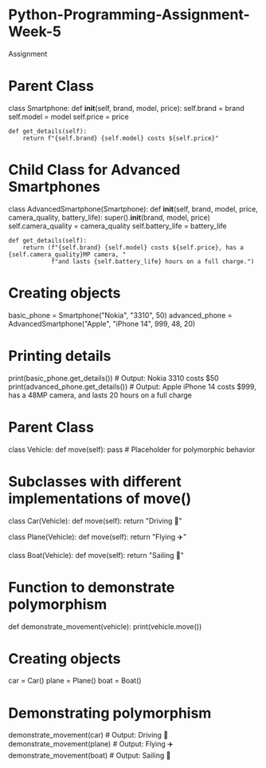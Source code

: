 # Python-Programming-Assignment-Week-5
Assignment
# Parent Class
class Smartphone:
    def __init__(self, brand, model, price):
        self.brand = brand
        self.model = model
        self.price = price

    def get_details(self):
        return f"{self.brand} {self.model} costs ${self.price}"

# Child Class for Advanced Smartphones
class AdvancedSmartphone(Smartphone):
    def __init__(self, brand, model, price, camera_quality, battery_life):
        super().__init__(brand, model, price)
        self.camera_quality = camera_quality
        self.battery_life = battery_life

    def get_details(self):
        return (f"{self.brand} {self.model} costs ${self.price}, has a {self.camera_quality}MP camera, "
                f"and lasts {self.battery_life} hours on a full charge.")

# Creating objects
basic_phone = Smartphone("Nokia", "3310", 50)
advanced_phone = AdvancedSmartphone("Apple", "iPhone 14", 999, 48, 20)

# Printing details
print(basic_phone.get_details())  # Output: Nokia 3310 costs $50
print(advanced_phone.get_details())  # Output: Apple iPhone 14 costs $999, has a 48MP camera, and lasts 20 hours on a full charge


# Parent Class
class Vehicle:
    def move(self):
        pass  # Placeholder for polymorphic behavior

# Subclasses with different implementations of move()
class Car(Vehicle):
    def move(self):
        return "Driving 🚗"

class Plane(Vehicle):
    def move(self):
        return "Flying ✈️"

class Boat(Vehicle):
    def move(self):
        return "Sailing 🚤"

# Function to demonstrate polymorphism
def demonstrate_movement(vehicle):
    print(vehicle.move())

# Creating objects
car = Car()
plane = Plane()
boat = Boat()

# Demonstrating polymorphism
demonstrate_movement(car)    # Output: Driving 🚗
demonstrate_movement(plane)  # Output: Flying ✈️
demonstrate_movement(boat)   # Output: Sailing 🚤
